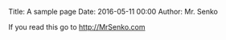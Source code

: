 Title: A sample page
Date: 2016-05-11 00:00
Author: Mr. Senko

If you read this go to http://MrSenko.com
